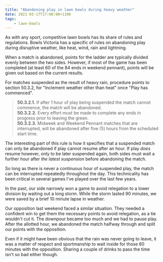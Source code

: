 ```yaml
---
title: "Abandoning play in lawn bowls during heavy weather"
date: 2021-03-17T17:00:00+1100
tags:
    - lawn-bowls
---
```


As with any sport, competitive lawn bowls has its share of rules and regulations. Bowls Victoria has a specific of rules on abandoning play during disruptive weather, like heat, wind, rain and lightning.

When a match is abandoned, points for the ladder are typically divided evenly between the two sides. However, if most of the game has been completed (at least 60 of the 84 ends in weekend pennant), points will be given out based on the current results.

For matches suspended as the result of heavy rain, procedure points to section 50.3.2, for "Inclement weather other than heat" once "Play has commenced".

> **50.3.2.1.** If after 1 hour of play being suspended the match cannot commence, the match will be abandoned. \
> **50.3.2.2.** Every effort must be made to complete any ends in progress prior to leaving the green. \
> **50.3.2.3.** Midweek and Weekend Pennant matches that are interrupted, will be abandoned after five (5) hours from the scheduled start time.

The interesting part of this rule is how it specifies that a suspended match can only be abandoned if play cannot resume after an hour. If play _does_ resume however, only to be later suspended again, both sides must wait a further hour after _the latest suspension_ before abandoning the match.

So long as there is never a continuous hour of suspended play, the match can be interrupted repeatedly throughout the day. This technicality has been critical in several games I've played over the last few years.

In the past, our side narrowly won a game to avoid relegation to a lower division by waiting out a long storm. While the storm lasted 90 minutes, we were saved by a brief 10 minute lapse in weather.

Our opposition last weekend faced a similar situation. They needed a confident win to get them the necessary points to avoid relegation, as a tie wouldn't cut it. The downpour became too much and we had to pause play. After the allotted hour, we abandoned the match halfway through and split our points with the opposition.

Even if it might have been obvious that the rain was never going to leave, it was a matter of respect and sportmanship to wait inside for those 60 minutes with the opposition. Sharing a couple of drinks to pass the time isn't so bad either though.
